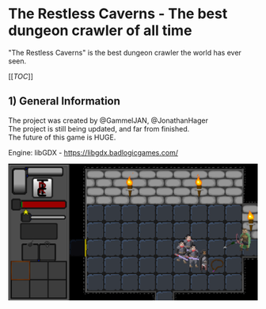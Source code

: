 # The Restless Caverns - The best dungeon crawler of all time

"The Restless Caverns" is the best dungeon crawler the world has ever seen.  

[[_TOC_]] 

## 1) General Information

The project was created by @GammelJAN, @JonathanHager  
The project is still being updated, and far from finished.  
The future of this game is HUGE.  

Engine: libGDX - https://libgdx.badlogicgames.com/  

<img src="docs/general.PNG" style="width:auto;">

